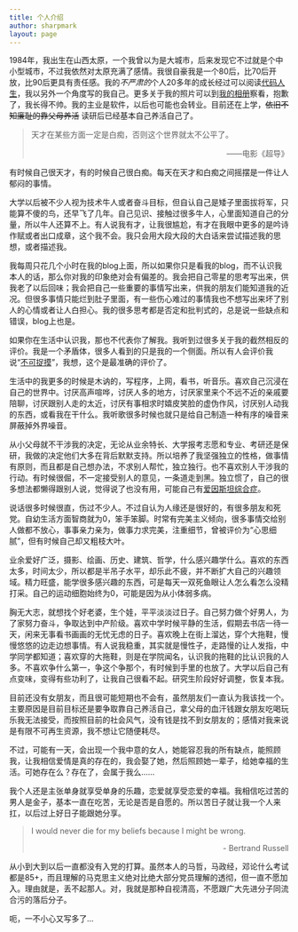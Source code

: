 ```yaml
---
title: 个人介绍
author: sharpmark
layout: page
---
```

1984年，我出生在山西太原，一个我曾以为是大城市，后来发现它不过就是个中小型城市，不过我依然对太原充满了感情。我很自豪我是一个80后，比70后开放，比90后更具有责任感。我的*不严肃的*个人20多年的成长经过可以阅读[代码人生][1]，我以另外一个角度写的我自己。更多关于我的照片可以到<a title="相册 | Sharpmark" href="/album/" target="_blank">我的相册</a>察看，抱歉了，我长得不帅。我的主业是软件，以后也可能也会转业。目前还在上学，<del>依旧不知廉耻的靠父母养活</del> 读研后已经基本自己养活自己了。

> 天才在某些方面一定是白痴，否则这个世界就太不公平了。
> 
> <p align="right">
>   ——电影《超导》
> </p>

有时候自己很天才，有的时候自己很白痴。每天在天才和白痴之间摇摆是一件让人郁闷的事情。

大学以后被不少人视为技术牛人或者奋斗目标，但自认自己是矮子里面拔将军，只能算不傻的鸟，还早飞了几年。自己见识、接触过很多牛人，心里面知道自己的分量，所以牛人还算不上。有人说我有才，让我很尴尬，有才在我眼中更多的是吟诗作赋或者出口成章，这个我不会。我只会用大段大段的大白话来尝试描述我的思想，或者描述我。

我每周只花几个小时在我的blog上面，所以如果你只是看我的blog，而不认识我本人的话，那么你对我的印象绝对会有偏差的。我会把自己零星的思考写出来，供我老了以后回味；我会把自己一些重要的事情写出来，供我的朋友们能知道我的近况。但很多事情只能烂到肚子里面，有一些伤心难过的事情我也不想写出来坏了别人的心情或者让人白担心。我的很多思考都是否定和批判式的，总是说一些缺点和错误，blog上也是。

如果你在生活中认识我，那也不代表你了解我。我听到过很多关于我的截然相反的评价。我是一个矛盾体，很多人看到的只是我的一个侧面。所以有人会评价我说“[不可捉摸][2]”，我想，这个是最准确的评价了。

生活中的我更多的时候是木讷的，写程序，上网，看书，听音乐。喜欢自己沉浸在自己的世界中。讨厌高声喧哗，讨厌人多的地方，讨厌家里来个不远不近的亲戚要陪聊，讨厌跟别人走的太近，讨厌有事相求时嬉皮笑脸的虚伪作风，讨厌别人动我的东西，或看我在干什么。我听歌很多时候也就只是给自己制造一种有序的噪音来屏蔽掉外界噪音。

从小父母就不干涉我的决定，无论从业余特长、大学报考志愿和专业、考研还是保研，我做的决定他们大多在背后默默支持。所以培养了我坚强独立的性格，做事情有原则，而且都是自己想办法，不求别人帮忙，独立独行。也不喜欢别人干涉我的行动。有时候很倔，不一定接受别人的意见，一条道走到黑。独立惯了，自己的很多想法都懒得跟别人说，觉得说了也没有用，可能自己有<a title="爱因斯坦综合症 | Pure Pleasure" href="http://www.xiaolai.net/?p=777" target="_blank">爱因斯坦综合症</a>。

说话很多时候很直，伤过不少人。不过自认为人缘还是很好的，有很多朋友和死党。自幼生活方面智商就为0，笨手笨脚。时常有完美主义倾向，很多事情交给别人做都不放心，事事亲力亲为，做事力求完美，注重细节，曾被评价为“心思细腻”，但有时候自己却又粗枝大叶。

业余爱好广泛，摄影、绘画、历史、建筑、哲学，什么感兴趣学什么。喜欢的东西太多，时间太少，所以都是半吊子水平，却乐此不疲，并不断扩大自己的兴趣领域。精力旺盛，能学很多感兴趣的东西，可是每天一双死鱼眼让人怎么看怎么没精打采。自己的运动细胞始终为0，可能是因为从小体弱多病。

胸无大志，就想找个好老婆，生个娃，平平淡淡过日子。自己努力做个好男人，为了家努力奋斗，争取达到中产阶级。喜欢中学时候平静的生活，假期去书店一待一天，闲来无事看书画画的无忧无虑的日子。喜欢晚上在街上溜达，穿个大拖鞋，慢慢悠悠的边走边想事情。有人说我稳重，其实就是慢性子，走路慢的让人发指，中学同学都知道；喜欢穿的大拖鞋，则是在学院闻名，认识我的拖鞋的比认识我的人多。不喜欢争什么第一，争这个争那个，有时候到手里的也放了。大学以后自己有点变味，变得有些功利了，让我自己很看不起。研究生阶段好好调整，恢复本我。

目前还没有女朋友，而且很可能短期也不会有，虽然朋友们一直认为我该找一个。主要原因是<!--：我想我一个人懒散惯了，独立惯了。一个人就这样走入我的生活，跟我分享喜怒哀乐，我反而会不适应吧；-->目前目标还是要争取靠自己养活自己，拿父母的血汗钱跟女朋友吃喝玩乐我无法接受，而按照目前的社会风气，没有钱是找不到女朋友的；感情对我来说是有限不可再生资源，我不想让它随便耗尽。

<!--而它已经快耗尽了，所以不知道以后还能不能爱上别人了。-->

  
不过，可能有一天，会出现一个我中意的女人，她能容忍我的所有缺点，能照顾我，让我相信爱情是真的存在的<!--愿意努力让我死掉的心重新活过来-->，我会娶了她，然后照顾她一辈子，给她幸福的生活。可她存在么？存在了，会属于我么……

  
我个人还是主张单身就享受单身的乐趣，恋爱就享受恋爱的幸福。我相信吃过苦的男人是金子，基本一直在吃苦，无论是否是自愿的。所以苦日子就让我一个人来扛，以后过上好日子能跟她分享。

> I would never die for my beliefs because I might be wrong.
> 
> <p align="right">
>   - Bertrand Russell
> </p>

从小到大到以后一直都没有入党的打算。虽然本人的马哲，马政经，邓论什么考试都是85+，而且理解的马克思主义绝对比绝大部分党员理解的透彻，但一直不愿加入。理由就是，丢不起那人。对，我就是那种自视清高，不愿跟广大先进分子同流合污的落后分子。

呃，一不小心又写多了&#8230;

 [1]: /blog/posts/code-life/
 [2]: /blog/posts/i-am-unknow/ "不可捉摸 | Sharpmark"